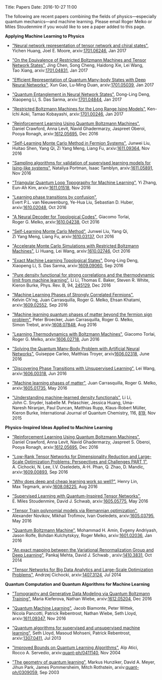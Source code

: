 Title: Papers
Date: 2016-10-27 11:00

The following are recent papers combining the fields of physics&mdash;especially quantum mechanics&mdash;and machine learning.
Please email Roger Melko or Miles Stoudenmire if you would like to see a paper added to this page.

<b> Applying Machine Learning to Physics </b>

- <a href="https://arxiv.org/abs/1701.06246">"Neural network representation of tensor network and chiral states"</a>, Yichen&nbsp;Huang, Joel E.&nbsp;Moore, arxiv:<a href="https://arxiv.org/abs/1701.06246">1701.06246</a>, Jan 2017

- <a href="https://arxiv.org/abs/1701.04831">"On the Equivalence of Restricted Boltzmann Machines and Tensor Network States"</a>, Jing&nbsp;Chen, Song&nbsp;Cheng, Haidong&nbsp;Xie, Lei&nbsp;Wang, Tao&nbsp;Xiang, arxiv:<a href="https://arxiv.org/abs/1701.04831">1701.04831</a>, Jan 2017

- <a href="https://arxiv.org/abs/1701.05039">"Efficient Representation of Quantum Many-body States with Deep Neural Networks"</a>, Xun&nbsp;Gao, Lu-Ming&nbsp;Duan, arxiv:<a href="https://arxiv.org/abs/1701.05039">1701.05039</a>, Jan 2017

- <a href="https://arxiv.org/abs/1701.04844">"Quantum Entanglement in Neural Network States"</a>, Dong-Ling&nbsp;Deng, Xiaopeng&nbsp;Li, S.&nbsp;Das Sarma, arxiv:<a href="https://arxiv.org/abs/1701.04844">1701.04844</a>, Jan 2017

- <a href="https://arxiv.org/abs/1701.00246">"Restricted Boltzmann Machines for the Long Range Ising Models"</a>, Ken-Ichi&nbsp;Aoki, Tamao&nbsp;Kobayashi, arxiv:<a href="https://arxiv.org/abs/1701.00246">1701.00246</a>, Jan 2017


- <a href="https://arxiv.org/abs/1612.05695">"Reinforcement Learning Using Quantum Boltzmann Machines"</a>, Daniel&nbsp;Crawford, Anna&nbsp;Levit, Navid&nbsp;Ghadermarzy, Jaspreet&nbsp;Oberoi, Pooya&nbsp;Ronagh, arxiv:<a href="https://arxiv.org/abs/1612.05695">1612.05695</a>, Dec 2016

- <a href="https://arxiv.org/abs/1611.09364">"Self-Learning Monte Carlo Method in Fermion Systems"</a>, Junwei&nbsp;Liu, Huitao&nbsp;Shen, Yang&nbsp;Qi, Zi&nbsp;Yang&nbsp;Meng, Liang&nbsp;Fu, arxiv:<a href="https://arxiv.org/abs/1611.09364">1611.09364</a>, Nov 2016

- <a href="https://arxiv.org/abs/1611.05891">"Sampling algorithms for validation of supervised learning models for Ising-like systems"</a>, Nataliya&nbsp;Portman, Isaac&nbsp;Tamblyn, arxiv:<a href="https://arxiv.org/abs/1611.05891">1611.05891</a>, Nov 2016

- <a href="http://arxiv.org/abs/1611.01518">"Triangular Quantum Loop Topography for Machine Learning"</a>, Yi&nbsp;Zhang, Eun-Ah&nbsp;Kim, arxiv:<a href="http://arxiv.org/abs/1611.01518">1611.01518</a>, Nov 2016

- <a href="https://arxiv.org/abs/1610.02048">"Learning phase transitions by confusion"</a>, Evert&nbsp;P.L.&nbsp;van&nbsp;Nieuwenburg,&nbsp;Ye-Hua&nbsp;Liu,&nbsp;Sebastian&nbsp;D.&nbsp;Huber, arxiv:<a href="https://arxiv.org/abs/1610.02048">1610.02048</a>, Oct 2016

- <a href="http://arxiv.org/abs/1610.04238">"A Neural Decoder for Topological Codes"</a>, Giacomo&nbsp;Torlai, Roger&nbsp;G.&nbsp;Melko, arxiv:<a href="http://arxiv.org/abs/1610.04238">1610.04238</a>, Oct 2016

- <a href="http://arxiv.org/abs/1610.03137">"Self-Learning Monte Carlo Method"</a>, Junwei&nbsp;Liu, Yang&nbsp;Qi, Zi&nbsp;Yang&nbsp;Meng, Liang&nbsp;Fu, arxiv:<a href="http://arxiv.org/abs/1610.03137">1610.03137</a>, Oct 2016

- <a href="http://arxiv.org/abs/1610.02746">"Accelerate Monte Carlo Simulations with Restricted Boltzmann Machines"</a>, Li&nbsp;Huang, Lei&nbsp;Wang, arxiv:<a href="http://arxiv.org/abs/1610.02746">1610.02746</a>, Oct 2016

- <a href="https://arxiv.org/abs/1609.09060">"Exact Machine Learning Topological States"</a>, Dong-Ling&nbsp;Deng, Xiaopeng&nbsp;Li, S.&nbsp;Das Sarma, arxiv:<a href="https://arxiv.org/abs/1609.09060">1609.09060</a>, Sep 2016

- <a href="https://journals.aps.org/prb/abstract/10.1103/PhysRevB.94.245129">"Pure density functional for strong correlations and the thermodynamic limit from machine learning"</a>, Li&nbsp;Li, Thomas&nbsp;E.&nbsp;Baker, Steven&nbsp;R.&nbsp;White, Kieron&nbsp;Burke, Phys. Rev. B, 94, <a href="https://journals.aps.org/prb/abstract/10.1103/PhysRevB.94.245129">245129</a>, Dec 2016

- <a href="http://arxiv.org/abs/1609.02552">"Machine Learning Phases of Strongly Correlated Fermions"</a>, Kelvin&nbsp;Ch'ng, Juan&nbsp;Carrasquilla, Roger&nbsp;G.&nbsp;Melko, Ehsan&nbsp;Khatami, arxiv:<a href="http://arxiv.org/abs/1609.02552">1609.02552</a>, Sep 2016

- <a href="http://arxiv.org/abs/1608.07848">"Machine learning quantum phases of matter beyond the fermion sign problem"</a>, Peter&nbsp;Broecker, Juan&nbsp;Carrasquilla, Roger&nbsp;G.&nbsp;Melko, Simon&nbsp;Trebst, arxiv:<a href="http://arxiv.org/abs/1608.07848">1608.07848</a>, Aug 2016

- <a href="http://arxiv.org/abs/1606.02718">"Learning Thermodynamics with Boltzmann Machines"</a>, Giacomo&nbsp;Torlai, Roger&nbsp;G.&nbsp;Melko, arxiv:<a href="http://arxiv.org/abs/1606.02718">1606.02718</a>, Jun 2016

- <a href="https://arxiv.org/abs/1606.02318">"Solving the Quantum Many-Body Problem with Artificial Neural Networks"</a>, Guiseppe&nbsp;Carleo, Matthias&nbsp;Troyer, arxiv<a href="https://arxiv.org/abs/1606.02318">1606.02318</a>, June 2016

- <a href="http://arxiv.org/abs/1606.00318">"Discovering Phase Transitions with Unsupervised Learning"</a>, Lei&nbsp;Wang, arxiv:<a href="http://arxiv.org/abs/1606.00318">1606.00318</a>, Jun 2016

- <a href="http://arxiv.org/abs/1605.01735">"Machine learning phases of matter"</a>, Juan&nbsp;Carrasquilla, Roger&nbsp;G.&nbsp;Melko, arxiv:<a href="http://arxiv.org/abs/1605.01735">1605.01735</a>, May 2016

- <a href="http://onlinelibrary.wiley.com/doi/10.1002/qua.25040/abstract">"Understanding machine-learned density functionals"</a>, Li&nbsp;Li, John&nbsp;C.&nbsp;Snyder, Isabelle&nbsp;M.&nbsp;Pelaschier, Jessica&nbsp;Huang, Uma-Naresh&nbsp;Niranjan, Paul&nbsp;Duncan, Matthias&nbsp;Rupp, Klaus-Robert&nbsp;Müller, Kieron&nbsp;Burke, International Journal of Quantum Chemistry, 116, <a href="http://onlinelibrary.wiley.com/doi/10.1002/qua.25040/abstract">819</a>, Nov 2015


<b> Physics-Inspired Ideas Applied to Machine Learning</b>

- <a href="http://arxiv.org/abs/1612.05695">"Reinforcement Learning Using Quantum Boltzmann Machines"</a>, Daniel&nbsp;Crawford, Anna&nbsp;Levit, Navid&nbsp;Ghadermarzy, Jaspreet&nbsp;S.&nbsp;Oberoi, Pooya&nbsp;Ronagh, arxiv:<a href="http://arxiv.org/abs/1612.05695">1612.05695</a>, Dec 2016

- <a href="http://arxiv.org/abs/1609.00893">"Low-Rank Tensor Networks for Dimensionality Reduction and Large-Scale Optimization Problems: Perspectives and Challenges PART 1"</a>, A.&nbsp;Cichocki, N.&nbsp;Lee, I.V.&nbsp;Oseledets, A-H.&nbsp;Phan, Q.&nbsp;Zhao, D.&nbsp;Mandic, arxiv:<a href="http://arxiv.org/abs/1609.00893">1609.00893</a>, Sep 2016

- <a href="https://arxiv.org/abs/1608.08225">"Why does deep and cheap learning work so well?"</a>, Henry&nbsp;Lin, Max&nbsp;Tegmark, arxiv:<a href="https://arxiv.org/abs/1608.08225">1608.08225</a>, Aug 2016

- <a href="http://arxiv.org/abs/1605.05775">"Supervised Learning with Quantum-Inspired Tensor Networks"</a>, E.&nbsp;Miles&nbsp;Stoudenmire, David&nbsp;J.&nbsp;Schwab, arxiv:<a href="http://arxiv.org/abs/1605.05775">1605.05775</a>, May 2016

- <a href="http://arxiv.org/abs/1605.03795">"Tensor Train polynomial models via Riemannian optimization"</a>, Alexander&nbsp;Novikov, Mikhail&nbsp;Trofimov, Ivan&nbsp;Oseledets, arxiv:<a href="http://arxiv.org/abs/1605.03795">1605.03795</a>, May 2016

- <a href="http://arxiv.org/abs/1601.02036">"Quantum Boltzmann Machine"</a>, Mohammad&nbsp;H.&nbsp;Amin, Evgeny&nbsp;Andriyash, Jason&nbsp;Rolfe, Bohdan&nbsp;Kulchytskyy, Roger&nbsp;Melko, arxiv:<a href="http://arxiv.org/abs/1601.02036">1601.02036</a>, Jan 2016

- <a href="http://arxiv.org/abs/1410.3831">"An exact mapping between the Variational Renormalization Group and Deep Learning"</a>, Pankaj&nbsp;Mehta, David&nbsp;J.&nbsp;Schwab , arxiv:<a href="http://arxiv.org/abs/1410.3831">1410.3831</a>, Oct 2014

- <a href="http://arxiv.org/abs/1407.3124">"Tensor Networks for Big Data Analytics and Large-Scale Optimization Problems"</a>, Andrzej Cichocki, arxiv:<a href="http://arxiv.org/abs/1407.3124">1407.3124</a>, Jul 2014

<b> Quantum Computation and Quantum Algorithms for Machine Learning </b>

- <a href="https://arxiv.org/abs/1612.05204">"Tomography and Generative Data Modeling via Quantum Boltzmann Training"</a>, Maria Kieferova, Nathan Wiebe, arxiv:<a href="https://arxiv.org/abs/1612.05204">1612.05204</a>, Dec 2016

- <a href="http://arxiv.org/abs/1611.09347">"Quantum Machine Learning"</a>, Jacob&nbsp;Biamonte, Peter&nbsp;Wittek, Nicola&nbsp;Pancotti, Patrick&nbsp;Rebentrost, Nathan&nbsp;Wiebe, Seth&nbsp;Lloyd, arxiv:<a href="http://arxiv.org/abs/1611.09347">1611.09347</a>, Nov 2016

- <a href="http://arxiv.org/abs/1307.0411">"Quantum algorithms for supervised and unsupervised machine learning"</a>, Seth&nbsp;Lloyd, Masoud&nbsp;Mohseni, Patrick&nbsp;Rebentrost, arxiv:<a href="http://arxiv.org/abs/1307.0411">1307.0411</a>, Jul 2013

- <a href="http://arxiv.org/abs/quant-ph/0411140">"Improved Bounds on Quantum Learning Algorithms"</a>, Alp&nbsp;Atici, Rocco&nbsp;A.&nbsp;Servedio, arxiv:<a href="http://arxiv.org/abs/quant-ph/0411140">quant-ph/0411140</a>, Nov 2004

- <a href="http://arxiv.org/abs/quant-ph/0309059">"The geometry of quantum learning"</a>, Markus&nbsp;Hunziker, David&nbsp;A.&nbsp;Meyer, Jihun&nbsp;Park, James&nbsp;Pommersheim, Mitch&nbsp;Rothstein, arxiv:<a href="http://arxiv.org/abs/quant-ph/0309059">quant-ph/0309059</a>, Sep 2003



</div>
